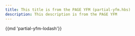 ```yaml
---
title: This title is from the PAGE YFM (partial-yfm.hbs)
description: This description is from the PAGE YFM
---
```

{{md 'partial-yfm-lodash'}}